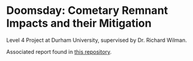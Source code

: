 # Doomsday: Cometary Remnant Impacts and their Mitigation

Level 4 Project at Durham University, supervised by Dr. Richard Wilman.

Associated report found in [this repository](https://github.com/Spiruel/MPhys-Thesis).
